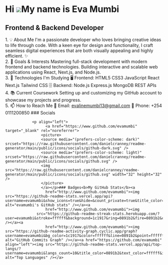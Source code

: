Hi ![](https://user-images.githubusercontent.com/18350557/176309783-0785949b-9127-417c-8b55-ab5a4333674e.gif)My name is Eva Mumbi
=================================================================================================================================

Frontend & Backend Developer
----------------------------

1\. 💡 About Me I'm a passionate developer who loves bringing creative ideas to life through code. With a keen eye for design and functionality, I craft seamless digital experiences that are both visually appealing and highly efficient. ✨ <br>  2. 🎯 Goals & Interests Mastering full-stack development with modern frontend and backend technologies. Building interactive and scalable web applications using React, Next.js, and Node.js.<br> 3. 🚀 Technologies I'm Studying 🖥️ Frontend: HTML5 CSS3 JavaScript React Next.js Tailwind CSS 🗄️ Backend: Node.js Express.js MongoDB REST APIs<br> 4. 📚 Current Coursework Setting up and customizing my GitHub account to showcase my projects and progress.<br> 5. 📫 How to Reach Me 📧 Email: evalinemumbi13@gmail.com 📱 Phone: +254 0111200850
                  ### Socials
                  
                  
                <p align="left">
                      <a href="https://www.github.com/evamumbi" target="_blank" rel="noreferrer">
                    <picture>
                    <source media="(prefers-color-scheme: dark)" srcset="https://raw.githubusercontent.com/danielcranney/readme-generator/main/public/icons/socials/github-dark.svg" />
                    <source media="(prefers-color-scheme: light)" srcset="https://raw.githubusercontent.com/danielcranney/readme-generator/main/public/icons/socials/github.svg" />
                    <img src="https://raw.githubusercontent.com/danielcranney/readme-generator/main/public/icons/socials/github.svg" width="32" height="32" />
                    </picture>
                    </a></p>### Badges<b>My GitHub Stats</b><a
                      href="http://www.github.com/evamumbi"><img src="https://github-readme-stats.vercel.app/api?username=evamumbi&show_icons=true&hide=&count_private=true&title_color=0891b2&text_color=ffffff&icon_color=0891b2&bg_color=1c1917&hide_border=true&show_icons=true" alt="evamumbi's GitHub stats" /></a><a
                      href="http://www.github.com/evamumbi"><img
                  src="https://github-readme-streak-stats.herokuapp.com/?user=evamumbi&stroke=ffffff&background=1c1917&ring=0891b2&fire=0891b2&currStreakNum=ffffff&currStreakLabel=0891b2&sideNums=ffffff&sideLabels=ffffff&dates=ffffff&hide_border=true" /></a><a
                      href="http://www.github.com/evamumbi"><img src="https://github-readme-activity-graph.cyclic.app/graph?username=evamumbi&bg_color=1c1917&color=ffffff&line=0891b2&point=ffffff&area_color=1c1917&area=true&hide_border=true&custom_title=GitHub%20Commits%20Graph" alt="GitHub Commits Graph" /></a><a href="https://github.com/evamumbi" align="left"><img src="https://github-readme-stats.vercel.app/api/top-langs/?username=evamumbi&langs_count=10&title_color=0891b2&text_color=ffffff&icon_color=0891b2&bg_color=1c1917&hide_border=true&locale=en&custom_title=Top%20%Languages" alt="Top Languages" /></a>
